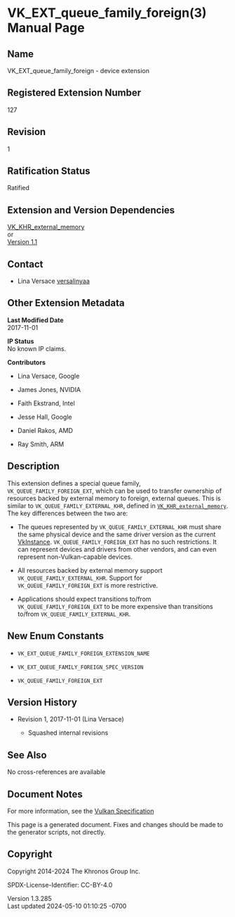 # VK_EXT_queue_family_foreign(3) Manual Page

## Name

VK_EXT_queue_family_foreign - device extension



## <a href="#_registered_extension_number" class="anchor"></a>Registered Extension Number

127

## <a href="#_revision" class="anchor"></a>Revision

1

## <a href="#_ratification_status" class="anchor"></a>Ratification Status

Ratified

## <a href="#_extension_and_version_dependencies" class="anchor"></a>Extension and Version Dependencies

[VK_KHR_external_memory](https://registry.khronos.org/vulkan/specs/1.3-extensions/man/html/VK_KHR_external_memory.html)  
or  
[Version 1.1](#versions-1.1)  

## <a href="#_contact" class="anchor"></a>Contact

- Lina Versace <a
  href="https://github.com/KhronosGroup/Vulkan-Docs/issues/new?body=%5BVK_EXT_queue_family_foreign%5D%20@versalinyaa%0A*Here%20describe%20the%20issue%20or%20question%20you%20have%20about%20the%20VK_EXT_queue_family_foreign%20extension*"
  target="_blank" rel="nofollow noopener"><em></em>versalinyaa</a>

## <a href="#_other_extension_metadata" class="anchor"></a>Other Extension Metadata

**Last Modified Date**  
2017-11-01

**IP Status**  
No known IP claims.

**Contributors**  
- Lina Versace, Google

- James Jones, NVIDIA

- Faith Ekstrand, Intel

- Jesse Hall, Google

- Daniel Rakos, AMD

- Ray Smith, ARM

## <a href="#_description" class="anchor"></a>Description

This extension defines a special queue family,
`VK_QUEUE_FAMILY_FOREIGN_EXT`, which can be used to transfer ownership
of resources backed by external memory to foreign, external queues. This
is similar to `VK_QUEUE_FAMILY_EXTERNAL_KHR`, defined in
[`VK_KHR_external_memory`](https://registry.khronos.org/vulkan/specs/1.3-extensions/man/html/VK_KHR_external_memory.html). The key
differences between the two are:

- The queues represented by `VK_QUEUE_FAMILY_EXTERNAL_KHR` must share
  the same physical device and the same driver version as the current
  [VkInstance](https://registry.khronos.org/vulkan/specs/1.3-extensions/man/html/VkInstance.html). `VK_QUEUE_FAMILY_FOREIGN_EXT` has no
  such restrictions. It can represent devices and drivers from other
  vendors, and can even represent non-Vulkan-capable devices.

- All resources backed by external memory support
  `VK_QUEUE_FAMILY_EXTERNAL_KHR`. Support for
  `VK_QUEUE_FAMILY_FOREIGN_EXT` is more restrictive.

- Applications should expect transitions to/from
  `VK_QUEUE_FAMILY_FOREIGN_EXT` to be more expensive than transitions
  to/from `VK_QUEUE_FAMILY_EXTERNAL_KHR`.

## <a href="#_new_enum_constants" class="anchor"></a>New Enum Constants

- `VK_EXT_QUEUE_FAMILY_FOREIGN_EXTENSION_NAME`

- `VK_EXT_QUEUE_FAMILY_FOREIGN_SPEC_VERSION`

- `VK_QUEUE_FAMILY_FOREIGN_EXT`

## <a href="#_version_history" class="anchor"></a>Version History

- Revision 1, 2017-11-01 (Lina Versace)

  - Squashed internal revisions

## <a href="#_see_also" class="anchor"></a>See Also

No cross-references are available

## <a href="#_document_notes" class="anchor"></a>Document Notes

For more information, see the <a
href="https://registry.khronos.org/vulkan/specs/1.3-extensions/html/vkspec.html#VK_EXT_queue_family_foreign"
target="_blank" rel="noopener">Vulkan Specification</a>

This page is a generated document. Fixes and changes should be made to
the generator scripts, not directly.

## <a href="#_copyright" class="anchor"></a>Copyright

Copyright 2014-2024 The Khronos Group Inc.

SPDX-License-Identifier: CC-BY-4.0

Version 1.3.285  
Last updated 2024-05-10 01:10:25 -0700
